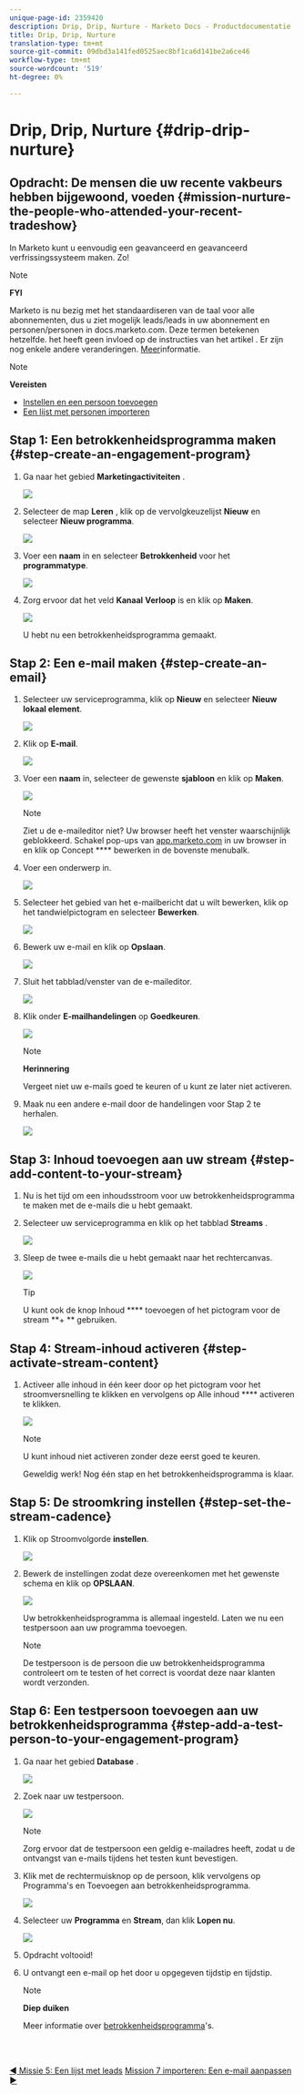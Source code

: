 ```yaml
---
unique-page-id: 2359420
description: Drip, Drip, Nurture - Marketo Docs - Productdocumentatie
title: Drip, Drip, Nurture
translation-type: tm+mt
source-git-commit: 09dbd3a141fed0525aec8bf1ca6d141be2a6ce46
workflow-type: tm+mt
source-wordcount: '519'
ht-degree: 0%

---
```



# Drip, Drip, Nurture {#drip-drip-nurture}

## Opdracht: De mensen die uw recente vakbeurs hebben bijgewoond, voeden {#mission-nurture-the-people-who-attended-your-recent-tradeshow}

In Marketo kunt u eenvoudig een geavanceerd en geavanceerd verfrissingssysteem maken. Zo!

>[!NOTE]
>
>**FYI**
>
>Marketo is nu bezig met het standaardiseren van de taal voor alle abonnementen, dus u ziet mogelijk leads/leads in uw abonnement en personen/personen in docs.marketo.com. Deze termen betekenen hetzelfde. het heeft geen invloed op de instructies van het artikel . Er zijn nog enkele andere veranderingen. [Meer](http://docs.marketo.com/display/DOCS/Updates+to+Marketo+Terminology)informatie.

>[!NOTE]
>
>**Vereisten**
>
>* [Instellen en een persoon toevoegen](get-set-up-and-add-a-person.md)
>* [Een lijst met personen importeren](import-a-list-of-people.md)

>



## Stap 1: Een betrokkenheidsprogramma maken {#step-create-an-engagement-program}

1. Ga naar het gebied **Marketingactiviteiten** .

   ![](assets/one-3.png)

1. Selecteer de map **Leren** , klik op de vervolgkeuzelijst **Nieuw** en selecteer **Nieuw programma**.

   ![](assets/two-4.png)

1. Voer een **naam** in en selecteer **Betrokkenheid** voor het **programmatype**.

   ![](assets/three-3.png)

1. Zorg ervoor dat het veld **Kanaal** **Verloop** is en klik op **Maken**.

   ![](assets/four-2.png)

   U hebt nu een betrokkenheidsprogramma gemaakt.

## Stap 2: Een e-mail maken {#step-create-an-email}

1. Selecteer uw serviceprogramma, klik op **Nieuw** en selecteer **Nieuw lokaal element**.

   ![](assets/five-3.png)

1. Klik op **E-mail**.

   ![](assets/six-3.png)

1. Voer een **naam** in, selecteer de gewenste **sjabloon** en klik op **Maken**.

   ![](assets/seven-4.png)

   >[!NOTE]
   >
   >Ziet u de e-maileditor niet? Uw browser heeft het venster waarschijnlijk geblokkeerd. Schakel pop-ups van [app.marketo.com](http://app.marketo.com) in uw browser in en klik op Concept **** bewerken in de bovenste menubalk.

1. Voer een onderwerp in.

   ![](assets/eight-2.png)

1. Selecteer het gebied van het e-mailbericht dat u wilt bewerken, klik op het tandwielpictogram en selecteer **Bewerken**.

   ![](assets/nine-1.png)

1. Bewerk uw e-mail en klik op **Opslaan**.

   ![](assets/ten-3.png)

1. Sluit het tabblad/venster van de e-maileditor.

   ![](assets/eleven-3.png)

1. Klik onder **E-mailhandelingen** op **Goedkeuren**.

   ![](assets/twelve-2.png)

   >[!NOTE]
   >
   >**Herinnering**
   >
   >
   >Vergeet niet uw e-mails goed te keuren of u kunt ze later niet activeren.

1. Maak nu een andere e-mail door de handelingen voor Stap 2 te herhalen.

   ![](assets/thirteen-2.png)

## Stap 3: Inhoud toevoegen aan uw stream {#step-add-content-to-your-stream}

1. Nu is het tijd om een inhoudsstroom voor uw betrokkenheidsprogramma te maken met de e-mails die u hebt gemaakt.
1. Selecteer uw serviceprogramma en klik op het tabblad **Streams** .

   ![](assets/fourteen-2.png)

1. Sleep de twee e-mails die u hebt gemaakt naar het rechtercanvas.

   ![](assets/fifteen-2.png)

   >[!TIP]
   >
   >U kunt ook de knop Inhoud **** toevoegen of het pictogram voor de stream **+ ** gebruiken.

## Stap 4: Stream-inhoud activeren {#step-activate-stream-content}

1. Activeer alle inhoud in één keer door op het pictogram voor het stroomversnelling te klikken en vervolgens op Alle inhoud **** activeren te klikken.

   ![](assets/image2014-9-24-12-3a48-3a28.png)

   >[!NOTE]
   >
   >U kunt inhoud niet activeren zonder deze eerst goed te keuren.

   Geweldig werk! Nog één stap en het betrokkenheidsprogramma is klaar.

## Stap 5: De stroomkring instellen {#step-set-the-stream-cadence}

1. Klik op Stroomvolgorde **instellen**.

   ![](assets/seventeen.png)

1. Bewerk de instellingen zodat deze overeenkomen met het gewenste schema en klik op **OPSLAAN**.

   ![](assets/image2014-9-24-12-3a49-3a5.png)

   Uw betrokkenheidsprogramma is allemaal ingesteld. Laten we nu een testpersoon aan uw programma toevoegen.

   >[!NOTE]
   >
   >De testpersoon is de persoon die uw betrokkenheidsprogramma controleert om te testen of het correct is voordat deze naar klanten wordt verzonden.

## Stap 6: Een testpersoon toevoegen aan uw betrokkenheidsprogramma {#step-add-a-test-person-to-your-engagement-program}

1. Ga naar het gebied **Database** .

   ![](assets/nineteen-1.png)

1. Zoek naar uw testpersoon.

   ![](assets/twenty-1.png)

   >[!NOTE]
   >
   >Zorg ervoor dat de testpersoon een geldig e-mailadres heeft, zodat u de ontvangst van e-mails tijdens het testen kunt bevestigen.

1. Klik met de rechtermuisknop op de persoon, klik vervolgens op Programma&#39;s en Toevoegen aan betrokkenheidsprogramma.

   ![](assets/twenty-one.png)

1. Selecteer uw **Programma** en **Stream**, dan klik **Lopen nu**.

   ![](assets/twenty-two.png)

1. Opdracht voltooid!
1. U ontvangt een e-mail op het door u opgegeven tijdstip en tijdstip.

   >[!NOTE]
   >
   >**Diep duiken**
   >
   >
   >Meer informatie over [betrokkenheidsprogramma](http://docs.marketo.com/display/docs/drip+nurturing)&#39;s.

<br> 

[◄ Missie 5: Een lijst met leads](import-a-list-of-people.md) [Mission 7 importeren: Een e-mail aanpassen ►](personalize-an-email.md)
